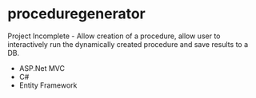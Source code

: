 # proceduregenerator

Project Incomplete - Allow creation of a procedure, allow user to interactively run the dynamically created procedure and save results to a DB.

- ASP.Net MVC
- C#
- Entity Framework
